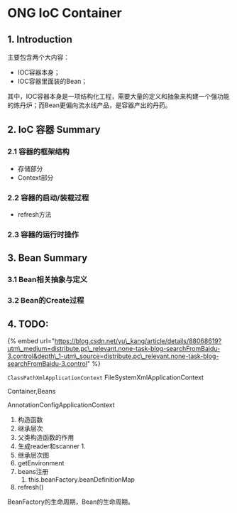 # ONG IoC Container

## 1. Introduction

主要包含两个大内容：

* IOC容器本身；
* IOC容器里面装的Bean；

其中，IOC容器本身是一项结构化工程，需要大量的定义和抽象来构建一个强功能的炼丹炉；而Bean更偏向流水线产品，是容器产出的丹药。

## 2. IoC 容器 Summary

### 2.1 容器的框架结构

* 存储部分
* Context部分

### 2.2 容器的启动/装载过程

* refresh方法

### 2.3 容器的运行时操作



## 3. Bean Summary

### 3.1 Bean相关抽象与定义



### 3.2 Bean的Create过程



## 4. TODO:

{% embed url="https://blog.csdn.net/yu\_kang/article/details/88068619?utm\_medium=distribute.pc\_relevant.none-task-blog-searchFromBaidu-3.control&depth\_1-utm\_source=distribute.pc\_relevant.none-task-blog-searchFromBaidu-3.control" %}



`ClassPathXmlApplicationContext` FileSystemXmlApplicationContext

Container,Beans

AnnotationConfigApplicationContext

1. 构造函数
2. 继承层次
3. 父类构造函数的作用
4. 生成reader和scanner
   1. 
5. 继承层次图
6. getEnvironment
7. beans注册
   1. this.beanFactory.beanDefinitionMap
8. refresh\(\)

BeanFactory的生命周期，Bean的生命周期。

 






